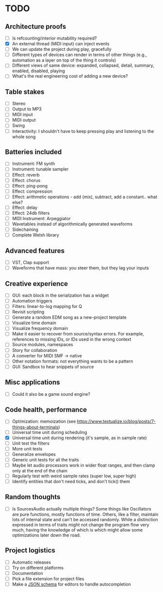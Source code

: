 # TODO

## Architecture proofs

- [ ] Is refcounting/interior mutability required?
- [x] An external thread (MIDI input) can inject events
- [ ] We can update the project during play, gracefully
- [ ] Different types of devices can render in terms of other things (e.g., automation as a layer on top of the thing it controls)
- [ ] Different views of same device: expanded, collapsed, detail, summary, enabled, disabled, playing
- [ ] What's the real engineering cost of adding a new device?

## Table stakes

- [ ] Stereo
- [ ] Output to MP3
- [ ] MIDI input
- [ ] MIDI output
- [ ] Swing
- [ ] Interactivity: I shouldn't have to keep pressing play and listening to the whole song

## Batteries included

- [ ] Instrument: FM synth
- [ ] Instrument: tunable sampler
- [ ] Effect: reverb
- [ ] Effect: chorus
- [ ] Effect: ping-pong
- [ ] Effect: compression
- [ ] Effect: arithmetic operations - add (mix), subtract, add a constant.. what else?
- [ ] Effect: delay
- [ ] Effect: 24db filters
- [ ] MIDI Instrument: Arpeggiator
- [ ] Wavetables instead of algorithmically generated waveforms
- [ ] Sidechaining
- [ ] Complete Welsh library

## Advanced features

- [ ] VST, Clap support
- [ ] Waveforms that have mass: you steer them, but they lag your inputs

## Creative experience

- [ ] GUI: each block in the serialization has a widget
- [ ] Automation triggers
- [ ] Filters: linear-to-log mapping for Q
- [ ] Revisit scripting
- [ ] Generate a random EDM song as a new-project template
- [ ] Visualize time domain
- [ ] Visualize frequency domain
- [ ] Make it easier to recover from source/syntax errors. For example, references to missing IDs, or IDs used in the wrong context
- [ ] Source modules, namespaces
- [ ] Story for collaboration
- [ ] A converter for MIDI SMF -> native
- [ ] Other notation formats: not everything wants to be a pattern
- [ ] GUI: Sandbox to hear snippets of source

## Misc applications

- [ ] Could it also be a game sound engine?

## Code health, performance

- [ ] Optimization: memoization (see https://www.textualize.io/blog/posts/7-things-about-terminals)
- [ ] Universal time unit during scheduling
- [x] Universal time unit during rendering (it's sample, as in sample rate)
- [ ] Unit test the filters
- [ ] More unit tests
- [ ] Generalize envelopes
- [ ] Generic unit tests for all the traits
- [ ] Maybe let audio processors work in wider float ranges, and then clamp only at the end of the chain
- [ ] Regularly test with weird sample rates (super low, super high)
- [ ] Identify entities that don't need ticks, and don't tick() them

## Random thoughts

- [ ] Is SourcesAudio actually multiple things? Some things like Oscillators are pure functions, mostly functions of time. Others, like a filter, maintain lots of internal state and can't be accessed randomly. While a distinction expressed in terms of traits might not change the program flow very much, having the knowledge of which is which might allow some optimizations later down the road.

## Project logistics

- [ ] Automatic releases
- [ ] Try on different platforms
- [ ] Documentation
- [ ] Pick a file extension for project files
- [ ] Make a [JSON schema](https://dev.to/brpaz/how-to-create-your-own-auto-completion-for-json-and-yaml-files-on-vs-code-with-the-help-of-json-schema-k1i) for editors to handle autocompletion
